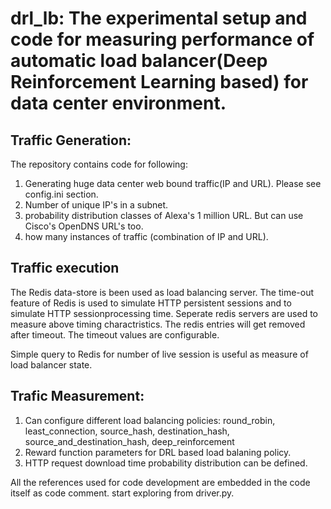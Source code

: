 # drl_lb: The experimental setup and code for measuring performance of automatic load balancer(Deep Reinforcement Learning based) for data center environment.

## Traffic Generation:
The repository contains code for following:
1. Generating huge data center web bound traffic(IP and URL). Please see config.ini section.
2. Number of unique IP's in a subnet.
3. probability distribution classes of Alexa's 1 million URL. But can use Cisco's OpenDNS URL's too.
4. how many instances of traffic (combination of IP and URL).

## Traffic execution
The Redis data-store is been used as load balancing server. 
The time-out feature of Redis is used to simulate HTTP persistent sessions and to simulate HTTP sessionprocessing time.
Seperate redis servers are used to measure above timing charactristics.
The redis entries will get removed after timeout.
The timeout values are configurable.

Simple query to Redis for number of live session is useful as measure of load balancer state.

## Trafic Measurement:
1. Can configure different load balancing policies: 
       round_robin, 
       least_connection, 
       source_hash, 
       destination_hash, 
       source_and_destination_hash, 
       deep_reinforcement
2. Reward function parameters for DRL based load balaning policy.
3. HTTP request download time probability distribution can be defined.

All the references used for code development are embedded in the code itself as code comment.
start exploring from driver.py.
